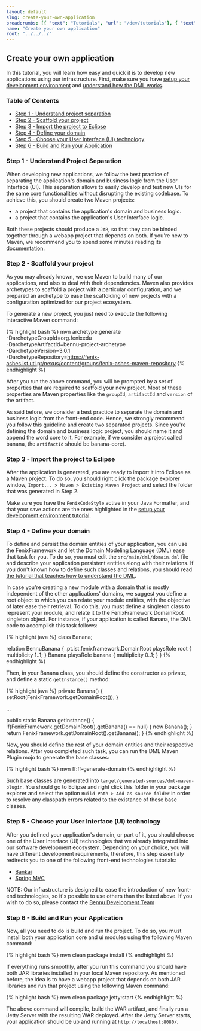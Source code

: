 ```yaml
---
layout: default
slug: create-your-own-application
breadcrumbs: [{ "text": "Tutorials", "url": "/dev/tutorials"}, { "text": "Create your own application", "url": "/dev/tutorials/create-your-own-application" }]
name: "Create your own application"
root: "../../../"
---
```


## Create your own application

In this tutorial, you will learn how easy and quick it is to develop new applications using our infrastructure.
First, make sure you have [setup your development environment][Setup your development environment] and [understand how the DML works][Understand the DML].

### Table of Contents
* [Step 1 - Understand project separation](#step-1---understand-project-separation)
* [Step 2 - Scaffold your project](#step-2---scaffold-your-project)
* [Step 3 - Import the project to Eclipse](#step-3---import-the-project-to-eclipse)
* [Step 4 - Define your domain](#step-4---define-your-domain)
* [Step 5 - Choose your User Interface (UI) technology](#step-5---choose-your-user-interface-(ui)-technology)
* [Step 6 - Build and Run your Application](#step-6---build-and-run-your-application)

### Step 1 - Understand Project Separation

When developing new applications, we follow the best practice of separating the application's domain and business logic from the User Interface (UI). This separation allows to easily develop and test new UIs for the same core functionalities without disrupting the existing codebase. To achieve this, you should create two Maven projects: 
* a project that contains the application's domain and business logic.
* a project that contains the application's User Interface logic.

Both these projects should produce a ```JAR```, so that they can be binded together through a webapp project that depends on both. If you're new to Maven, we recommend you to spend some minutes reading its [documentation][Maven].

### Step 2 - Scaffold your project

As you may already known, we use Maven to build many of our applications, and also to deal with their dependencies. Maven also provides archetypes
to scaffold a project with a particular configuration, and we prepared an archetype to ease the scaffolding of new projects with a configuration optimized for our project ecosystem.

To generate a new project, you just need to execute the following interactive Maven command:

{% highlight bash %}
mvn archetype:generate \
   -DarchetypeGroupId=org.fenixedu \
   -DarchetypeArtifactId=bennu-project-archetype \
   -DarchetypeVersion=3.0.1 \
   -DarchetypeRepository=https://fenix-ashes.ist.utl.pt/nexus/content/groups/fenix-ashes-maven-repository
{% endhighlight %}

After you run the above command, you will be prompted by a set of properties that are required to scaffold your new project. Most of these properties are Maven properties like the ```groupId```, ```artifactId``` and ```version``` of the artifact. 

As said before, we consider a best practice to separate the domain and business logic from the front-end code. Hence, we strongly recommend you follow this guideline and create two separated projects. Since you're defining the domain and business logic project, you should name it and append the word core to it. For example, if we consider a project called banana, the ```artifactId``` should be banana-core).

### Step 3 - Import the project to Eclipse

After the application is generated, you are ready to import it into Eclipse as a Maven project. To do so, you should right click the package explorer window, ```Import... > Maven > Existing Maven Project``` and select the folder that was generated in Step 2. 

Make sure you have the ```FenixCodeStyle``` active in your Java Formatter, and that your save actions are the ones highlighted in the [setup your development environment tutorial][Setup your development environment].

### Step 4 - Define your domain

To define and persist the domain entities of your application, you can use the FenixFramework and let the Domain Modeling Language (DML) ease that task for you. To do so, you must edit the ```src/main/dml/domain.dml``` file and describe your application persistent entities along with their relations. If you don't known how to define such classes and relations, you should read [the tutorial that teaches how to understand the DML][Understand the DML].

In case you're creating a new module with a domain that is mostly independent of the other applications' domains, we suggest you define a root object to which you can relate your module entities, with the objective of later ease their retrieval. To do this, you must define a singleton class to represent your module, and relate it to the FenixFramework DomainRoot singleton object. For instance, if your application is called Banana, the DML code to accomplish this task follows:

{% highlight java %}
class Banana;

relation BennuBanana {
  .pt.ist.fenixframework.DomainRoot playsRole root {
    multiplicity 1..1;
  }
  Banana playsRole banana {
    multiplicity 0..1;
  }
}
{% endhighlight %}


Then, in your Banana class, you should define the constructor as private, and define a static ```getInstance()``` method:

{% highlight java %}
private Banana() {
  setRoot(FenixFramework.getDomainRoot());
}

...

public static Banana getInstance() {
  if(FenixFramework.getDomainRoot().getBanana() == null) {
    new Banana();
  }
  return FenixFramework.getDomainRoot().getBanana();
}
{% endhighlight %}

Now, you should define the rest of your domain entities and their respective relations. After you completed such task, you can run the DML Maven Plugin mojo to generate the base classes:

{% highlight bash %}
mvn ff:ff-generate-domain
{% endhighlight %}

Such base classes are generated into ```target/generated-sources/dml-maven-plugin```. You should go to Eclipse and right click this folder in your package explorer and select the option ```Build Path > Add as source folder``` in order to resolve any classpath errors related to the existance of these base classes.

### Step 5 - Choose your User Interface (UI) technology

After you defined your application's domain, or part of it, you should choose one of the User Interface (UI) technologies that we already integrated into our software development ecosystem. Depending on your choice, you will have different development requirements, therefore, this step essentialy redirects you to one of the following front-end technologies tutorials:

* [Bankai][Bankai]
* [Spring MVC][Spring MVC]

NOTE: Our infrastructure is designed to ease the introduction of new front-end technologies, so it's possible to use others than the
listed above. If you wish to do so, please contact the [Bennu Development Team][Bennu Development Team]

### Step 6 - Build and Run your Application

Now, all you need to do is build and run the project. To do so, you must install both your application core and ui modules using the following Maven command:

{% highlight bash %}
mvn clean package install
{% endhighlight %}

If everything runs smoothly, after you run this command you should have both JAR libraries installed in your local Maven repository. As mentioned before, the idea is to have a webapp project that depends on both JAR libraries and run that project using the following Maven command:

{% highlight bash %}
mvn clean package jetty:start
{% endhighlight %}

The above command will compile, build the WAR artifact, and finally run a Jetty Server with the resulting WAR deployed. After the Jetty Server starts, your application should be up and running at ```http://localhost:8080/```.

[Understand the DML]: /dev/tutorials/understand-the-dml
[Setup your development environment]: /dev/tutorials/setup-your-development-environment/
[Renderers]: /dev/tutorials/create-your-own-application/renderers
[Spring MVC]: /dev/tutorials/create-your-own-application/spring-mvc
[Bankai]: /dev/tutorials/create-your-own-application/bankai
[Bennu Development Team]: /dev/teams/bennu
[Maven]: http://maven.apache.org/
